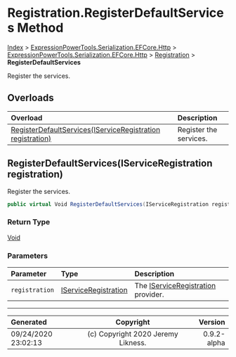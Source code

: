 ﻿# Registration.RegisterDefaultServices Method

[Index](../index.md) > [ExpressionPowerTools.Serialization.EFCore.Http](ExpressionPowerTools.Serialization.EFCore.Http.a.md) > [ExpressionPowerTools.Serialization.EFCore.Http](ExpressionPowerTools.Serialization.EFCore.Http.n.md) > [Registration](ExpressionPowerTools.Serialization.EFCore.Http.Registration.cs.md) > **RegisterDefaultServices**

Register the services.

## Overloads

| Overload | Description |
| :-- | :-- |
| [RegisterDefaultServices(IServiceRegistration registration)](#registerdefaultservicesiserviceregistration-registration) | Register the services. |
## RegisterDefaultServices(IServiceRegistration registration)

Register the services.

```csharp
public virtual Void RegisterDefaultServices(IServiceRegistration registration)
```

### Return Type

 [Void](https://docs.microsoft.com/dotnet/api/system.void) 

### Parameters

| Parameter | Type | Description |
| :-- | :-- | :-- |
| `registration` | [IServiceRegistration](ExpressionPowerTools.Core.Signatures.IServiceRegistration.i.md) | The [IServiceRegistration](ExpressionPowerTools.Core.Signatures.IServiceRegistration.i.md) provider. |



---

| Generated | Copyright | Version |
| :-- | :-: | --: |
| 09/24/2020 23:02:13 | (c) Copyright 2020 Jeremy Likness. | 0.9.2-alpha |
